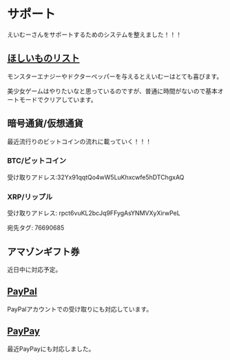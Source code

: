 # サポート

えいむーさんをサポートするためのシステムを整えました！！！

## [ほしいものリスト](https://www.amazon.jp/hz/wishlist/ls/1OVWKJ7C5R9XK?ref_=wl_share)

モンスターエナジーやドクターペッパーを与えるとえいむーはとても喜びます。

美少女ゲームはやりたいなと思っているのですが、普通に時間がないので基本オートモードでクリアしています。

## 暗号通貨/仮想通貨

最近流行りのビットコインの流れに載っていく！！！

### BTC/ビットコイン

受け取りアドレス:32Yx91qqtQo4wW5LuKhxcwfe5hDTChgxAQ 

### XRP/リップル

受け取りアドレス: rpct6vuKL2bcJq9FFygAsYNMVXyXirwPeL

宛先タグ: 76690685

## アマゾンギフト券

近日中に対応予定。

## [PayPal](https://paypal.me/salmonia)

PayPalアカウントでの受け取りにも対応しています。

## [PayPay](https://qr.paypay.ne.jp/4MmLv1faPVCKdP6z)

最近PayPayにも対応しました。